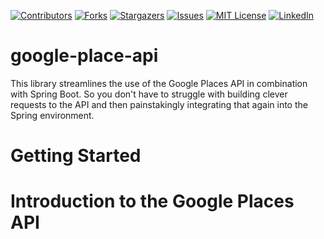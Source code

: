 [![Contributors][contributors-shield]][contributors-url]
[![Forks][forks-shield]][forks-url]
[![Stargazers][stars-shield]][stars-url]
[![Issues][issues-shield]][issues-url]
[![MIT License][license-shield]][license-url]
[![LinkedIn][linkedin-shield]][linkedin-url]

# google-place-api

This library streamlines the use of the Google Places API in combination with Spring Boot. So you don't have to struggle with building clever requests to the API and then painstakingly integrating that again into the Spring environment.


# Getting Started


# Introduction to the Google Places API

[contributors-shield]: https://img.shields.io/github/contributors/AuTEraZer/GooglePlacesApi.svg?style=for-the-badge
[contributors-url]: https://github.com/AuTEraZer/GooglePlacesApi/graphs/contributors
[forks-shield]: https://img.shields.io/github/forks/AuTEraZer/GooglePlacesApi.svg?style=for-the-badge
[forks-url]: https://github.com/AuTEraZer/GooglePlacesApi/network/members
[stars-shield]: https://img.shields.io/github/stars/AuTEraZer/GooglePlacesApi.svg?style=for-the-badge
[stars-url]: https://github.com/AuTEraZer/GooglePlacesApi/stargazers
[issues-shield]: https://img.shields.io/github/issues/AuTEraZer/GooglePlacesApi.svg?style=for-the-badge
[issues-url]: https://github.com/AuTEraZer/GooglePlacesApi/issues
[license-shield]: https://img.shields.io/github/license/AuTEraZer/GooglePlacesApi.svg?style=for-the-badge
[license-url]: https://github.com/AuTEraZer/GooglePlacesApi/blob/master/LICENSE.md
[linkedin-shield]: https://img.shields.io/badge/-LinkedIn-black.svg?style=for-the-badge&logo=linkedin&colorB=555
[linkedin-url]: https://linkedin.com/in/raphael-dichler-63741b189
[product-screenshot]: images/screenshot.png
